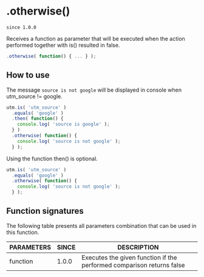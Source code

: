 # .otherwise()

`since 1.0.0`

Receives a function as parameter that will be executed when the action performed together with is() resulted in false.

```javascript
.otherwise( function() { ... } );
```

## How to use

The message `source is not google` will be displayed in console when utm_source != google.

```javascript
utm.is( 'utm_source' )
  .equals( 'google' )
  .then( function() {
    console.log( 'source is google' );
  } )
  .otherwise( function() {
    console.log( 'source is not google' );
  } );
```

Using the function then() is optional.

```javascript
utm.is( 'utm_source' )
  .equals( 'google' )
  .otherwise( function() {
    console.log( 'source is not google' );
  } );
```

## Function signatures

The following table presents all parameters combination that can be used in this function.

| PARAMETERS | SINCE | DESCRIPTION |
| ---------- | ----- | ----------- |
| function   | 1.0.0 | Executes the given function if the performed comparison returns false |
